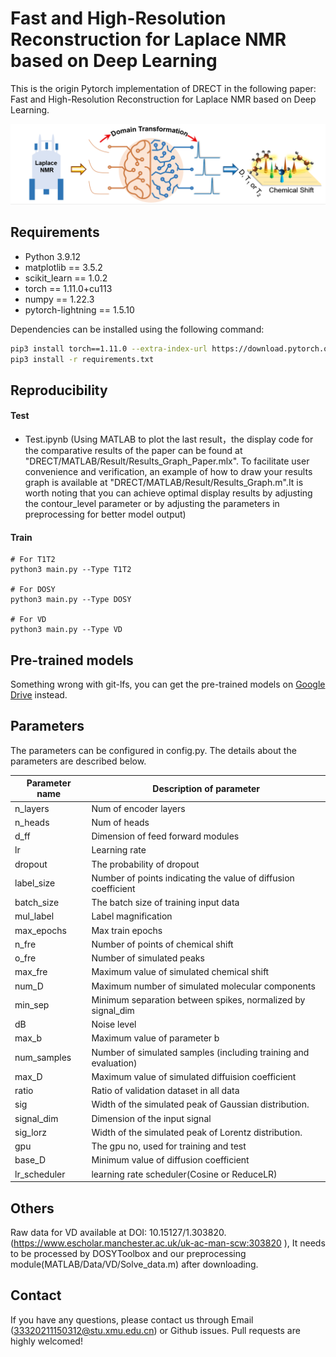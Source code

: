 # Fast and High-Resolution Reconstruction for Laplace NMR based on Deep Learning
This is the origin Pytorch implementation of DRECT in the following paper: Fast and High-Resolution Reconstruction for Laplace NMR based on Deep Learning. 

![image-20221019130652846](https://raw.githubusercontent.com/WryBin/Images/main/image-20221019130652846.png)

## Requirements

- Python 3.9.12
- matplotlib == 3.5.2
- scikit_learn == 1.0.2
- torch == 1.11.0+cu113
- numpy == 1.22.3
- pytorch-lightning == 1.5.10

Dependencies can be installed using the following command:
```bash
pip3 install torch==1.11.0 --extra-index-url https://download.pytorch.org/whl/cu113
pip3 install -r requirements.txt
```

## Reproducibility

#### Test

- Test.ipynb 
(Using MATLAB to plot the last result，the display code for the comparative results of the paper can be found at "DRECT/MATLAB/Result/Results_Graph_Paper.mlx". To facilitate user convenience and verification, an example of how to draw your results graph is available at "DRECT/MATLAB/Result/Results_Graph.m".It is worth noting that you can achieve optimal display results by adjusting the contour_level parameter or by adjusting the parameters in preprocessing for better model output)

#### Train

```shell
# For T1T2
python3 main.py --Type T1T2

# For DOSY
python3 main.py --Type DOSY

# For VD
python3 main.py --Type VD
```

## Pre-trained models
Something wrong with git-lfs, you can get the pre-trained models on [Google Drive](https://drive.google.com/drive/folders/1B-OZLdKW9k4eDrqzUU9UySQUqVvSripd) instead.

## Parameters
The parameters can be configured in config.py. The details about the parameters are described below.

| Parameter name | Description of parameter |
| --- | --- |
| n_layers | Num of encoder layers |
| n_heads | Num of heads                                 |
| d_ff  | Dimension of feed forward modules                            |
| lr    | Learning rate |
| dropout | The probability of dropout |
| label_size | Number of points indicating the value of diffusion coefficient |
| batch_size | The batch size of training input data |
| mul_label | Label magnification |
| max_epochs | Max train epochs                                             |
| n_fre | Number of points of chemical shift |
| o_fre | Number of simulated peaks |
| max_fre | Maximum value of simulated chemical shift |
| num_D | Maximum number of simulated molecular components |
| min_sep | Minimum separation between spikes, normalized by signal_dim |
| dB | Noise level |
| max_b | Maximum value of parameter b                                 |
| num_samples | Number of simulated samples (including training and evaluation) |
| max_D | Maximum value of simulated diffuision coefficient            |
| ratio | Ratio of validation dataset in all data                      |
| sig | Width of the simulated peak of  Gaussian distribution. |
| signal_dim | Dimension of the input signal                                |
| sig_lorz | Width of the simulated peak of  Lorentz distribution. |
| gpu | The gpu no, used for training and test |
| base_D | Minimum value of diffusion coefficient                       |
| lr_scheduler | learning rate scheduler(Cosine or ReduceLR) |

## Others
Raw data for VD available at DOI: 10.15127/1.303820.(https://www.escholar.manchester.ac.uk/uk-ac-man-scw:303820
), It needs to be processed by DOSYToolbox and our preprocessing module(MATLAB/Data/VD/Solve_data.m) after downloading.

## Contact
If you have any questions, please contact us through Email (33320211150312@stu.xmu.edu.cn) or Github issues. Pull requests are highly welcomed!
